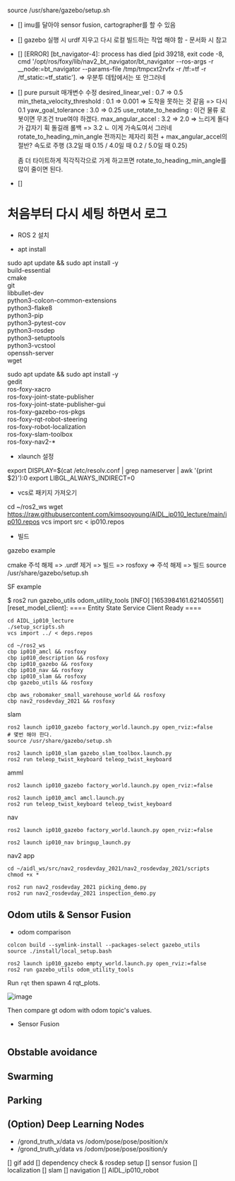 source /usr/share/gazebo/setup.sh

- [] imu를 달아야 sensor fusion, cartographer를 할 수 있음
- [] gazebo 실행 시 urdf 지우고 다시 로컬 빌드하는 작업 해야 함 - 문서화 시 참고 
- [] [ERROR] [bt_navigator-4]: process has died [pid 39218, exit code -8, cmd '/opt/ros/foxy/lib/nav2_bt_navigator/bt_navigator --ros-args -r __node:=bt_navigator --params-file /tmp/tmpcxt2rvfx -r /tf:=tf -r /tf_static:=tf_static']. => 우분투 데탑에서는 또 안그러네
- [] pure pursuit 매개변수 수정
    desired_linear_vel : 0.7 => 0.5
    min_theta_velocity_threshold : 0.1 => 0.001 => 도착을 못하는 것 같음 => 다시 0.1
    yaw_goal_tolerance : 3.0 => 0.25
    use_rotate_to_heading : 이건 물류 로봇이면 무조건 true여야 하겠다.
    max_angular_accel : 3.2 => 2.0 => 느리게 돌다가 갑자기 휙 돌길래 롤백 => 3.2
    ㄴ 이게 가속도여서 그러네 
    rotate_to_heading_min_angle 전까지는 제자리 회전 + max_angular_accel의 절반? 속도로 주행 (3.2일 때 0.15 / 4.0일 때 0.2 / 5.0일 때 0.25)
    
    좀 더 타이트하게 직각직각으로 가게 하고프면
    rotate_to_heading_min_angle를 많이 줄이면 된다.
- [] 

# 처음부터 다시 세팅 하면서 로그

- ROS 2 설치

- apt install

sudo apt update && sudo apt install -y \
  build-essential \
  cmake \
  git \
  libbullet-dev \
  python3-colcon-common-extensions \
  python3-flake8 \
  python3-pip \
  python3-pytest-cov \
  python3-rosdep \
  python3-setuptools \
  python3-vcstool \
  openssh-server \
  wget

sudo apt update && sudo apt install -y \
  gedit \
  ros-foxy-xacro \
  ros-foxy-joint-state-publisher \
  ros-foxy-joint-state-publisher-gui \
  ros-foxy-gazebo-ros-pkgs \
  ros-foxy-rqt-robot-steering \
  ros-foxy-robot-localization \
  ros-foxy-slam-toolbox \
  ros-foxy-nav2-* 


- xlaunch 설정

export DISPLAY=$(cat /etc/resolv.conf | grep nameserver | awk '{print $2}'):0 
export LIBGL_ALWAYS_INDIRECT=0

- vcs로 패키지 가져오기

cd ~/ros2_ws
wget https://raw.githubusercontent.com/kimsooyoung/AIDL_ip010_lecture/main/ip010.repos
vcs import src < ip010.repos

- 빌드

gazebo example



cmake 주석 해제 => .urdf 제거 => 빌드 => rosfoxy => 주석 해제 => 빌드
source /usr/share/gazebo/setup.sh

SF example

$ ros2 run gazebo_utils odom_utility_tools
[INFO] [1653984161.621405561] [reset_model_client]: ==== Entity State Service Client Ready ====


```
cd AIDL_ip010_lecture
./setup_scripts.sh
vcs import ../ < deps.repos

cd ~/ros2_ws
cbp ip010_amcl && rosfoxy
cbp ip010_description && rosfoxy
cbp ip010_gazebo && rosfoxy
cbp ip010_nav && rosfoxy
cbp ip010_slam && rosfoxy
cbp gazebo_utils && rosfoxy

cbp aws_robomaker_small_warehouse_world && rosfoxy
cbp nav2_rosdevday_2021 && rosfoxy

```

slam

```
ros2 launch ip010_gazebo factory_world.launch.py open_rviz:=false
# 몇번 해야 한다.
source /usr/share/gazebo/setup.sh

ros2 launch ip010_slam gazebo_slam_toolbox.launch.py
ros2 run teleop_twist_keyboard teleop_twist_keyboard
```

amml 

```
ros2 launch ip010_gazebo factory_world.launch.py open_rviz:=false

ros2 launch ip010_amcl amcl.launch.py
ros2 run teleop_twist_keyboard teleop_twist_keyboard
```

nav

```
ros2 launch ip010_gazebo factory_world.launch.py open_rviz:=false

ros2 launch ip010_nav bringup_launch.py 
```

nav2 app

```
cd ~/aidl_ws/src/nav2_rosdevday_2021/nav2_rosdevday_2021/scripts
chmod +x *

ros2 run nav2_rosdevday_2021 picking_demo.py 
ros2 run nav2_rosdevday_2021 inspection_demo.py

```

## Odom utils & Sensor Fusion

* odom comparison

```
colcon build --symlink-install --packages-select gazebo_utils
source ./install/local_setup.bash

ros2 launch ip010_gazebo empty_world.launch.py open_rviz:=false
ros2 run gazebo_utils odom_utility_tools
```

Run `rqt` then spawn 4 rqt_plots.

![image](https://user-images.githubusercontent.com/12381733/169341841-ca9b6dde-5245-437d-a742-eeff2a458d60.png)

Then compare gt odom with odom topic's values.

* Sensor Fusion

```

```


## Obstable avoidance

## Swarming

## Parking

## (Option) Deep Learning Nodes

- /grond_truth_x/data vs /odom/pose/pose/position/x
- /grond_truth_y/data vs /odom/pose/pose/position/y

[] gif add
[] dependency check & rosdep setup
[] sensor fusion
[] localization
[] slam
[] navigation
[] AIDL_ip010_robot